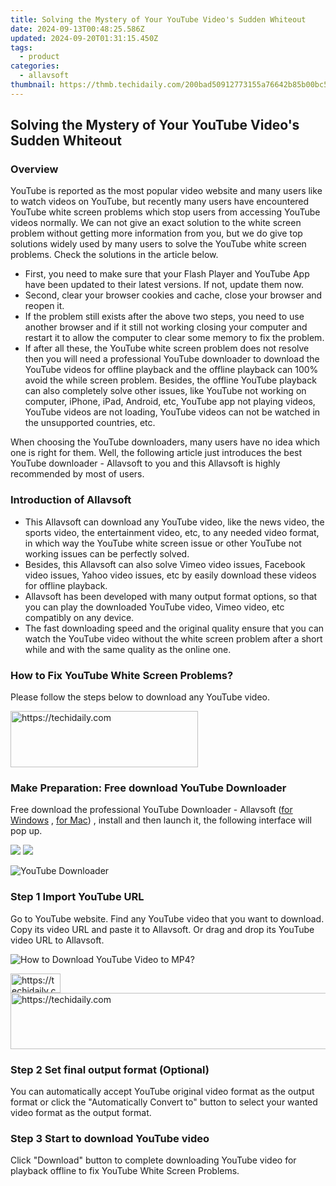 ```yaml
---
title: Solving the Mystery of Your YouTube Video's Sudden Whiteout
date: 2024-09-13T00:48:25.586Z
updated: 2024-09-20T01:31:15.450Z
tags:
  - product
categories:
  - allavsoft
thumbnail: https://thmb.techidaily.com/200bad50912773155a76642b85b00bc52b52d7ab3430de1df3acbec7a4ce0fd7.jpg
---
```


## Solving the Mystery of Your YouTube Video's Sudden Whiteout

### Overview

YouTube is reported as the most popular video website and many users like to watch videos on YouTube, but recently many users have encountered YouTube white screen problems which stop users from accessing YouTube videos normally. We can not give an exact solution to the white screen problem without getting more information from you, but we do give top solutions widely used by many users to solve the YouTube white screen problems. Check the solutions in the article below.

* First, you need to make sure that your Flash Player and YouTube App have been updated to their latest versions. If not, update them now.
* Second, clear your browser cookies and cache, close your browser and reopen it.
* If the problem still exists after the above two steps, you need to use another browser and if it still not working closing your computer and restart it to allow the computer to clear some memory to fix the problem.
* If after all these, the YouTube white screen problem does not resolve then you will need a professional YouTube downloader to download the YouTube videos for offline playback and the offline playback can 100% avoid the while screen problem. Besides, the offline YouTube playback can also completely solve other issues, like YouTube not working on computer, iPhone, iPad, Android, etc, YouTube app not playing videos, YouTube videos are not loading, YouTube videos can not be watched in the unsupported countries, etc.

When choosing the YouTube downloaders, many users have no idea which one is right for them. Well, the following article just introduces the best YouTube downloader - Allavsoft to you and this Allavsoft is highly recommended by most of users.

### Introduction of Allavsoft

* This Allavsoft can download any YouTube video, like the news video, the sports video, the entertainment video, etc, to any needed video format, in which way the YouTube white screen issue or other YouTube not working issues can be perfectly solved.
* Besides, this Allavsoft can also solve Vimeo video issues, Facebook video issues, Yahoo video issues, etc by easily download these videos for offline playback.
* Allavsoft has been developed with many output format options, so that you can play the downloaded YouTube video, Vimeo video, etc compatibly on any device.
* The fast downloading speed and the original quality ensure that you can watch the YouTube video without the white screen problem after a short while and with the same quality as the online one.

### How to Fix YouTube White Screen Problems?

Please follow the steps below to download any YouTube video.

<!-- affiliate ads begin -->
<a href="https://aligracehair.sjv.io/c/5597632/2135369/19272" target="_top" id="2135369">
  <img src="//a.impactradius-go.com/display-ad/19272-2135369" border="0" alt="https://techidaily.com" width="300" height="90"/>
</a>
<img height="0" width="0" src="https://aligracehair.sjv.io/i/5597632/2135369/19272" style="position:absolute;visibility:hidden;" border="0" />
<!-- affiliate ads end -->

### Make Preparation: Free download YouTube Downloader

Free download the professional YouTube Downloader - Allavsoft ([for Windows](https://tools.techidaily.com/allavsoft/products/) , [for Mac](https://tools.techidaily.com/allavsoft/products/)) , install and then launch it, the following interface will pop up.

[![](https://www.allavsoft.com/how-to/../images/how-to/free-download-win.jpg)](https://tools.techidaily.com/allavsoft/products/) [![](https://www.allavsoft.com/how-to/../images/how-to/free-download-mac.jpg)](https://tools.techidaily.com/allavsoft/products/)

![YouTube Downloader](https://www.allavsoft.com/how-to/../images/allavsoft/screen-shot-600.jpg)

### Step 1 Import YouTube URL

Go to YouTube website. Find any YouTube video that you want to download. Copy its video URL and paste it to Allavsoft. Or drag and drop its YouTube video URL to Allavsoft.

![How to Download YouTube Video to MP4?](https://www.allavsoft.com/how-to/../images/how-to/download-rtmp-video/download-rtmp-video.jpg)

<!-- affiliate ads begin -->
<a href="https://25home.pxf.io/c/5597632/2148634/16836" target="_top" id="2148634">
  <img src="//a.impactradius-go.com/display-ad/16836-2148634" border="0" alt="https://techidaily.com" width="80" height="31"/>
</a>
<img height="0" width="0" src="https://25home.pxf.io/i/5597632/2148634/16836" style="position:absolute;visibility:hidden;" border="0" />
<!-- affiliate ads end -->

<!-- affiliate ads begin -->
<a href="https://aligracehair.sjv.io/c/5597632/1896532/19272" target="_top" id="1896532">
  <img src="//a.impactradius-go.com/display-ad/19272-1896532" border="0" alt="https://techidaily.com" width="728" height="90"/>
</a>
<img height="0" width="0" src="https://aligracehair.sjv.io/i/5597632/1896532/19272" style="position:absolute;visibility:hidden;" border="0" />
<!-- affiliate ads end -->

### Step 2 Set final output format (Optional)

You can automatically accept YouTube original video format as the output format or click the "Automatically Convert to" button to select your wanted video format as the output format.

### Step 3 Start to download YouTube video

Click "Download" button to complete downloading YouTube video for playback offline to fix YouTube White Screen Problems.

<ins class="adsbygoogle"
     style="display:block"
     data-ad-format="autorelaxed"
     data-ad-client="ca-pub-7571918770474297"
     data-ad-slot="1223367746"></ins>

<ins class="adsbygoogle"
     style="display:block"
     data-ad-client="ca-pub-7571918770474297"
     data-ad-slot="8358498916"
     data-ad-format="auto"
     data-full-width-responsive="true"></ins>
